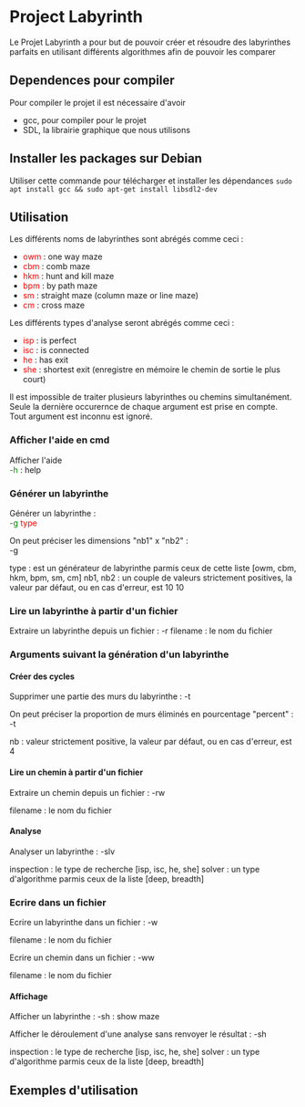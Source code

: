 # Project Labyrinth

Le Projet Labyrinth a pour but de pouvoir créer et résoudre des labyrinthes parfaits en utilisant différents algorithmes afin de pouvoir les comparer

## Dependences pour compiler
Pour compiler le projet il est nécessaire d'avoir
- gcc, pour compiler pour le projet
- SDL, la librairie graphique que nous utilisons

## Installer les packages sur Debian
Utiliser cette commande pour télécharger et installer les dépendances
````sudo apt install gcc && sudo apt-get install libsdl2-dev````

## Utilisation

Les différents noms de labyrinthes sont abrégés comme ceci :
- <span style="color:red">owm</span> : one way maze
- <span style="color:red">cbm</span> : comb maze
- <span style="color:red">hkm</span> : hunt and kill maze
- <span style="color:red">bpm</span> : by path maze
- <span style="color:red">sm</span> : straight maze (column maze or line maze)
- <span style="color:red">cm</span> : cross maze

Les différents types d'analyse seront abrégés comme ceci :
- <span style="color:red">isp</span> : is perfect
- <span style="color:red">isc</span> : is connected
- <span style="color:red">he</span> : has exit
- <span style="color:red">she</span> : shortest exit (enregistre en mémoire le chemin de sortie le plus court)

Il est impossible de traiter plusieurs labyrinthes ou chemins simultanément.  
Seule la dernière occurernce de chaque argument est prise en compte.   
Tout argument est inconnu est ignoré.  
### Afficher l'aide en cmd
Afficher l'aide  
<span style="color:green">-h</span> : help

### Générer un labyrinthe

Générer un labyrinthe :  
<span style="color:green">-g</span> <span style="color:red">type</span>

On peut préciser les dimensions "nb1" x "nb2" :  
-g <type> <nb1> <nb2>

type : est un générateur de labyrinthe parmis ceux de cette liste [owm, cbm, hkm, bpm, sm, cm]
nb1, nb2 : un couple de valeurs strictement positives, la valeur par défaut, ou en cas d'erreur, est 10 10

### Lire un labyrinthe à partir d'un fichier

Extraire un labyrinthe depuis un fichier :
-r <filename>
filename : le nom du fichier

### Arguments suivant la génération d'un labyrinthe

#### Créer des cycles

Supprimer une partie des murs du labyrinthe :
-t

On peut préciser la proportion de murs éliminés en pourcentage "percent" :
-t <percent>

nb : valeur strictement positive, la valeur par défaut, ou en cas d'erreur, est 4

#### Lire un chemin à partir d'un fichier

Extraire un chemin depuis un fichier :
-rw <filename>

filename : le nom du fichier

#### Analyse

Analyser un labyrinthe :
-slv <inspection> <solver>

inspection : le type de recherche [isp, isc, he, she]
solver : un type d'algorithme parmis ceux de la liste [deep, breadth]

### Ecrire dans un fichier

Ecrire un labyrinthe dans un fichier :
-w <filename>

filename : le nom du fichier


Ecrire un chemin dans un fichier :
-ww <filename>

filename : le nom du fichier

#### Affichage

Afficher un labyrinthe :
-sh : show maze


Afficher le déroulement d'une analyse sans renvoyer le résultat :
-sh <inspection> <solver>

inspection : le type de recherche [isp, isc, he, she]
solver : un type d'algorithme parmis ceux de la liste [deep, breadth]

## Exemples d'utilisation
